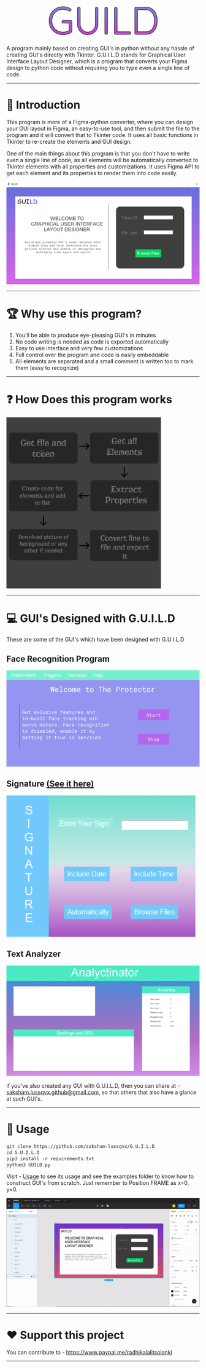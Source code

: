 <h1 align='center'> <img src='https://github.com/saksham-lussqvx/images/blob/master/GUILD.png' /> </h1>
A program mainly based on creating GUI's in python without any hassle of creating GUI's directly with Tkinter. G.U.I.L.D stands for Graphical User Interface Layout Designer, which is a program that converts your Figma design to python code without requiring you to type even a single line of code.

____
# 🎈 Introduction
This program is more of a Figma-python converter, where you can design your GUI layout in Figma, an easy-to-use tool, and then submit the file to the program and it will convert that to Tkinter code. It uses all basic functions in Tkinter to re-create the elements and GUI design.

One of the main things about this program is that you don't have to write even a single line of code, as all elements will be automatically converted to Tkinter elements with all properties and customizations. It uses Figma API to get each element and its properties to render them into code easily.

![GUILD](https://github.com/saksham-lussqvx/images/blob/master/img_1%20(2).png)
____
# 🏆 Why use this program?

1. You'll be able to produce eye-pleasing GUI's in minutes
2. No code writing is needed as code is exported automatically
3. Easy to use interface and very few customizations
4. Full control over the program and code is easily embeddable
5. All elements are separated and a small comment is written too to mark them (easy to recognize)
____
# ❓ How Does this program works

![Image](https://github.com/saksham-lussqvx/images/blob/master/img_2%20(1).png)
____

# 💻 GUI's Designed with G.U.I.L.D
These are some of the GUI's which have been designed with G.U.I.L.D

## Face Recognition Program
![Image](https://github.com/saksham-lussqvx/images/blob/master/img_show%20(1).png)
## Signature [(See it here)](https://github.com/saksham-lussqvx/Signature)
![Image](https://github.com/saksham-lussqvx/images/blob/master/img_show_2.png)
## Text Analyzer
![Image](https://github.com/saksham-lussqvx/images/blob/master/img_show_3%20(3).png)

if you've also created any GUI with G.U.I.L.D, then you can share at - saksham.lussqvx.github@gmail.com, so that others that also have a glance at such GUI's.
____

# 📝 Usage
```
git clone https://github.com/saksham-lussqvx/G.U.I.L.D
cd G.U.I.L.D
pip3 install -r requirements.txt
python3 GUILD.py
```
Visit -  [Usage](https://github.com/saksham-lussqvx/G.U.I.L.D/blob/main/Usage.md) to see its usage and see the examples folder to know how to construct GUI's from scratch. Just remember to Position FRAME as x=0, y=0.

![Image](https://github.com/saksham-lussqvx/images/blob/master/frame.gif)
____

# ❤️ Support this project

You can contribute to - https://www.paypal.me/radhikalalitsolanki
____

